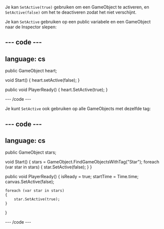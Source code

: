 Je kan `SetActive(true)` gebruiken om een GameObject te activeren, en `SetActive(false)` om het te deactiveren zodat het niet verschijnt.

Je kan `SetActive` gebruiken op een public variabele en een GameObject naar de Inspector slepen:

--- code ---
---
language: cs
---

public GameObject heart;

void Start()
{ heart.setActive(false); }

public void PlayerReady()
{ heart.SetActive(true); }

--- /code ---

Je kunt `SetActive` ook gebruiken op alle GameObjects met dezelfde tag:

--- code ---
---
language: cs
---

public GameObject stars;

void Start()
{
    stars = GameObject.FindGameObjectsWithTag("Star");
    foreach (var star in stars)
    {
        star.SetActive(false);
    }
}

public void PlayerReady()
{ isReady = true; startTime = Time.time; canvas.SetActive(false);

    foreach (var star in stars)
    {
        star.SetActive(true);
    }
}

--- /code ---
